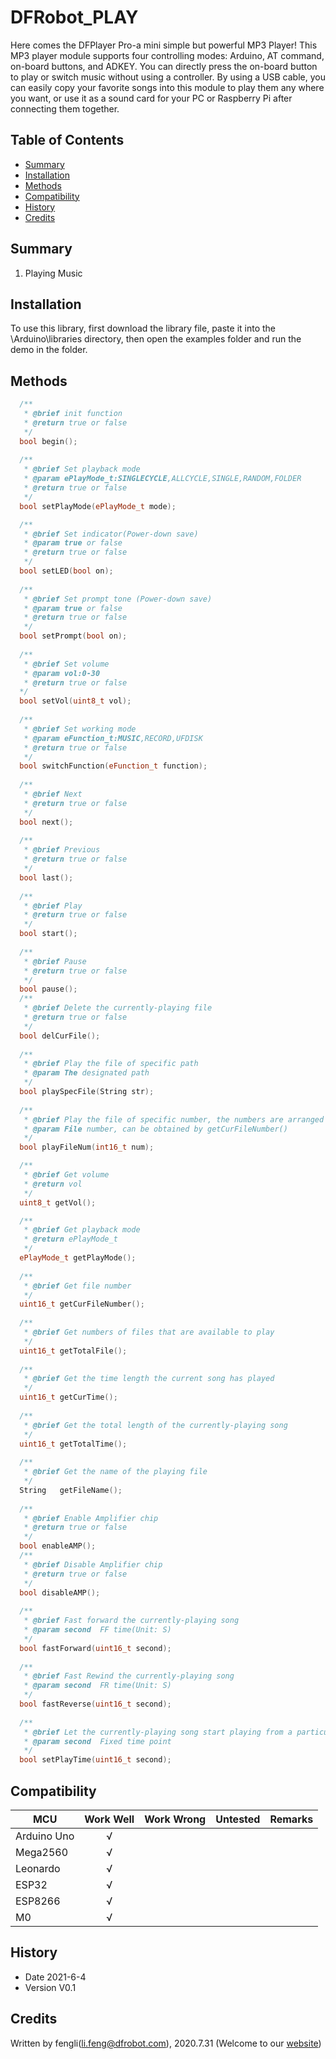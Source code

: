 # DFRobot_PLAY

Here comes the DFPlayer Pro-a mini simple but powerful MP3 Player! This MP3 player module supports four controlling modes: Arduino, AT command, on-board buttons, and ADKEY. You can directly press the on-board button to play or switch music without using a controller. By using a USB cable, you can easily copy your favorite songs into this module to play them any where you want, or use it as a sound card for your PC or Raspberry Pi after connecting them together.

## Table of Contents

* [Summary](#summary)
* [Installation](#installation)
* [Methods](#methods)
* [Compatibility](#compatibility)
* [History](#history)
* [Credits](#credits)

## Summary
1. Playing Music



## Installation

To use this library, first download the library file, paste it into the \Arduino\libraries directory, then open the examples folder and run the demo in the folder.

## Methods
```C++
  /**
   * @brief init function
   * @return true or false
   */
  bool begin();
  
  /**
   * @brief Set playback mode 
   * @param ePlayMode_t:SINGLECYCLE,ALLCYCLE,SINGLE,RANDOM,FOLDER
   * @return true or false
   */
  bool setPlayMode(ePlayMode_t mode);

  /**
   * @brief Set indicator(Power-down save) 
   * @param true or false
   * @return true or false
   */
  bool setLED(bool on);
  
  /**
   * @brief Set prompt tone (Power-down save) 
   * @param true or false
   * @return true or false
   */
  bool setPrompt(bool on);
  
  /**
   * @brief Set volume 
   * @param vol:0-30
   * @return true or false
  */
  bool setVol(uint8_t vol);
  
  /**
   * @brief Set working mode 
   * @param eFunction_t:MUSIC,RECORD,UFDISK
   * @return true or false
   */
  bool switchFunction(eFunction_t function);
  
  /**
   * @brief Next 
   * @return true or false
   */
  bool next();
  
  /**
   * @brief Previous 
   * @return true or false
   */
  bool last();
  
  /**
   * @brief Play
   * @return true or false
   */
  bool start();
  
  /**
   * @brief Pause
   * @return true or false
   */
  bool pause();
  /**
   * @brief Delete the currently-playing file 
   * @return true or false
   */
  bool delCurFile();
  
  /**
   * @brief Play the file of specific path 
   * @param The designated path 
   */
  bool playSpecFile(String str);
  
  /**
   * @brief Play the file of specific number, the numbers are arranged according to the sequence of the files copied into the U-disk 
   * @param File number, can be obtained by getCurFileNumber()
   */
  bool playFileNum(int16_t num);

  /**
   * @brief Get volume 
   * @return vol
   */
  uint8_t getVol();

  /**
   * @brief Get playback mode 
   * @return ePlayMode_t
   */
  ePlayMode_t getPlayMode();
  
  /**
   * @brief Get file number 
   */
  uint16_t getCurFileNumber();
  
  /**
   * @brief Get numbers of files that are available to play
   */
  uint16_t getTotalFile();
  
  /**
   * @brief Get the time length the current song has played 
   */
  uint16_t getCurTime();
  
  /**
   * @brief Get the total length of the currently-playing song 
   */
  uint16_t getTotalTime();
  
  /**
   * @brief Get the name of the playing file 
   */
  String   getFileName();
  
  /**
   * @brief Enable Amplifier chip 
   * @return true or false
   */
  bool enableAMP();
  /**
   * @brief Disable Amplifier chip 
   * @return true or false
   */
  bool disableAMP();
  
  /**
   * @brief Fast forward the currently-playing song 
   * @param second  FF time(Unit: S)
   */
  bool fastForward(uint16_t second);
  
  /**
   * @brief Fast Rewind the currently-playing song 
   * @param second  FR time(Unit: S) 
   */
  bool fastReverse(uint16_t second);
  
  /**
   * @brief Let the currently-playing song start playing from a particular time point 
   * @param second  Fixed time point 
   */
  bool setPlayTime(uint16_t second);
```

## Compatibility

MCU                | Work Well    | Work Wrong   | Untested    | Remarks
------------------ | :----------: | :----------: | :---------: | -----
Arduino Uno        |      √       |              |             | 
Mega2560        |      √       |              |             | 
Leonardo        |      √       |              |             | 
ESP32        |      √       |              |             | 
ESP8266        |      √       |              |             | 
M0        |      √       |              |             | 


## History

- Date 2021-6-4
- Version V0.1


## Credits

Written by fengli(li.feng@dfrobot.com), 2020.7.31 (Welcome to our [website](https://www.dfrobot.com/))





